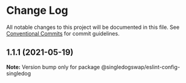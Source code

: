 # Change Log

All notable changes to this project will be documented in this file.
See [Conventional Commits](https://conventionalcommits.org) for commit guidelines.

## 1.1.1 (2021-05-19)

**Note:** Version bump only for package @singledogswap/eslint-config-singledog
